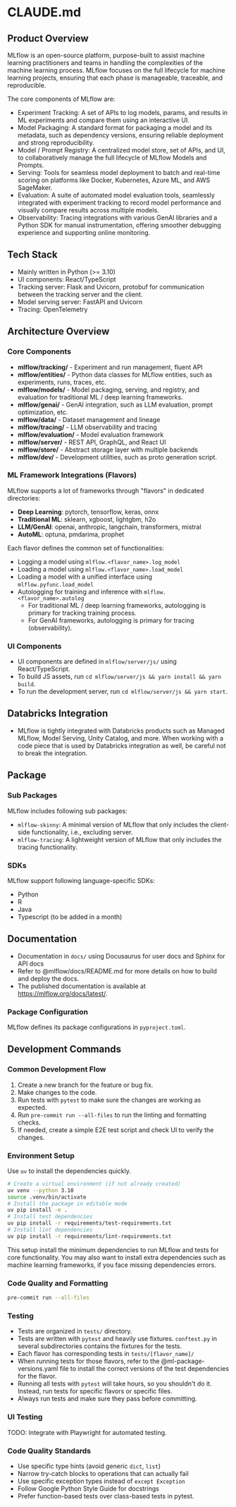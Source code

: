 # CLAUDE.md

## Product Overview

MLflow is an open-source platform, purpose-built to assist machine learning practitioners and teams in handling the complexities of the machine learning process. MLflow focuses on the full lifecycle for machine learning projects, ensuring that each phase is manageable, traceable, and reproducible.

The core components of MLflow are:

- Experiment Tracking: A set of APIs to log models, params, and results in ML experiments and compare them using an interactive UI.
- Model Packaging: A standard format for packaging a model and its metadata, such as dependency versions, ensuring reliable deployment and strong reproducibility.
- Model / Prompt Registry: A centralized model store, set of APIs, and UI, to collaboratively manage the full lifecycle of MLflow Models and Prompts.
- Serving: Tools for seamless model deployment to batch and real-time scoring on platforms like Docker, Kubernetes, Azure ML, and AWS SageMaker.
- Evaluation: A suite of automated model evaluation tools, seamlessly integrated with experiment tracking to record model performance and visually compare results across multiple models.
- Observability: Tracing integrations with various GenAI libraries and a Python SDK for manual instrumentation, offering smoother debugging experience and supporting online monitoring.

## Tech Stack

* Mainly written in Python (>= 3.10)
* UI components: React/TypeScript
* Tracking server: Flask and Uvicorn, protobuf for communication between the tracking server and the client.
* Model serving server: FastAPI and Uvicorn
* Tracing: OpenTelemetry

## Architecture Overview

### Core Components
- **mlflow/tracking/** - Experiment and run management, fluent API
- **mlflow/entities/** - Python data classes for MLflow entities, such as experiments, runs, traces, etc.
- **mlflow/models/** - Model packaging, serving, and registry, and evaluation for traditional ML / deep learning frameworks.
- **mlflow/genai/** - GenAI integration, such as LLM evaluation, prompt optimization, etc.
- **mlflow/data/** - Dataset management and lineage
- **mlflow/tracing/** - LLM observability and tracing
- **mlflow/evaluation/** - Model evaluation framework
- **mlflow/server/** - REST API, GraphQL, and React UI
- **mlflow/store/** - Abstract storage layer with multiple backends
- **mlflow/dev/** - Development utilities, such as proto generation script.

### ML Framework Integrations (Flavors)
MLflow supports a lot of frameworks through "flavors" in dedicated directories:
- **Deep Learning**: pytorch, tensorflow, keras, onnx
- **Traditional ML**: sklearn, xgboost, lightgbm, h2o
- **LLM/GenAI**: openai, anthropic, langchain, transformers, mistral
- **AutoML**: optuna, pmdarima, prophet

Each flavor defines the common set of functionalities:
* Logging a model using `mlflow.<flavor_name>.log_model`
* Loading a model using `mlflow.<flavor_name>.load_model`
* Loading a model with a unified interface using `mlflow.pyfunc.load_model`
* Autologging for training and inference with `mlflow.<flavor_name>.autolog`
  * For traditional ML / deep learning frameworks, autologging is primary for tracking training process.
  * For GenAI frameworks, autologging is primary for tracing (observability).

### UI Components
- UI components are defined in `mlflow/server/js/` using React/TypeScript.
- To build JS assets, run `cd mlflow/server/js && yarn install && yarn build`.
- To run the development server, run `cd mlflow/server/js && yarn start`.

## Databricks Integration
- MLflow is tightly integrated with Databricks products such as Managed MLflow, Model Serving, Unity Catalog, and more. When working with a code piece that is used by Databricks integration as well, be careful not to break the integration.

## Package

### Sub Packages
MLflow includes following sub packages:
- `mlflow-skinny`: A minimal version of MLflow that only includes the client-side functionality, i.e., excluding server.
- `mlflow-tracing`: A lightweight version of MLflow that only includes the tracing functionality.

### SDKs
MLflow support following language-specific SDKs:
- Python
- R
- Java
- Typescript (to be added in a month)

## Documentation
- Documentation in `docs/` using Docusaurus for user docs and Sphinx for API docs
- Refer to @mlflow/docs/README.md for more details on how to build and deploy the docs.
- The published documentation is available at https://mlflow.org/docs/latest/.

### Package Configuration

MLflow defines its package configurations in `pyproject.toml`.

## Development Commands

### Common Development Flow

1. Create a new branch for the feature or bug fix.
2. Make changes to the code.
3. Run tests with `pytest` to make sure the changes are working as expected.
4. Run `pre-commit run --all-files` to run the linting and formatting checks.
5. If needed, create a simple E2E test script and check UI to verify the changes.

### Environment Setup

Use `uv` to install the dependencies quickly.

```bash
# Create a virtual environment (if not already created)
uv venv --python 3.10
source .venv/bin/activate
# Install the package in editable mode
uv pip install -e .
# Install test dependencies
uv pip install -r requirements/test-requirements.txt
# Install lint dependencies
uv pip install -r requirements/lint-requirements.txt
```

This setup install the minimum dependencies to run MLflow and tests for core functionality. You may also want to install extra dependencies such as machine learning frameworks, if you face missing dependencies errors.

### Code Quality and Formatting

```bash
pre-commit run --all-files
```

### Testing

- Tests are organized in `tests/` directory.
- Tests are written with `pytest` and heavily use fixtures. `conftest.py` in several subdirectories contains the fixtures for the tests.
- Each flavor has corresponding tests in `tests/[flavor_name]/`
- When running tests for those flavors, refer to the @ml-package-versions.yaml file to install the correct versions of the test dependencies for the flavor.
- Running all tests with `pytest` will take hours, so you shouldn't do it. Instead, run tests for specific flavors or specific files.
- Always run tests and make sure they pass before committing.

### UI Testing
TODO: Integrate with Playwright for automated testing.

### Code Quality Standards
- Use specific type hints (avoid generic `dict`, `list`)
- Narrow try-catch blocks to operations that can actually fail
- Use specific exception types instead of `except Exception`
- Follow Google Python Style Guide for docstrings
- Prefer function-based tests over class-based tests in pytest.
